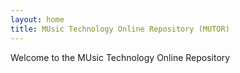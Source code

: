 ```yaml
---
layout: home
title: MUsic Technology Online Repository (MUTOR)
---
```


Welcome to the MUsic Technology Online Repository
